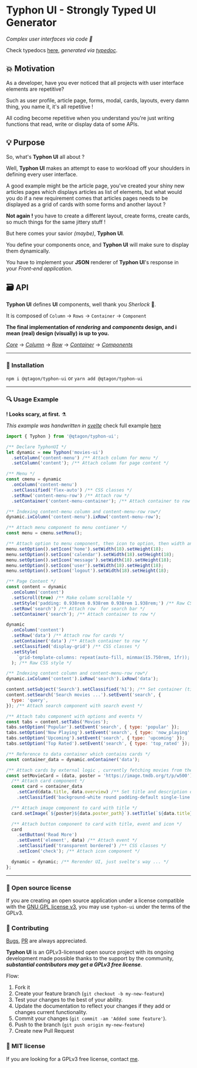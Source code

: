 # Typhon UI - Strongly Typed UI Generator

_Complex user interfaces via code 🎨_

Check typedocs [here](https://qtagon.github.io/typhon-ui/index.html), _generated via [typedoc](https://typedoc.org/)_.

## 💥 Motivation

As a developer, have you ever noticed that all projects with user interface elements are repetitive?

Such as user profile, article page, forms, modal, cards, layouts, every damn thing, you name it, it's all repetitive !

All coding become repetitive when you understand you're just writing functions that read, write or display data of some APIs.

## 💡 Purpose

So, what's **Typhon UI** all about ?

Well, **Typhon UI** makes an attempt to ease to workload off your shoulders in defining every user interface.

A good example might be the article page, you've created your shiny new articles pages which displays articles as list of elements, but what would you do if a new requirement comes that articles pages needs to be displayed as a grid of cards with some forms and another layout ?

**Not again !** you have to create a different layout, create forms, create cards, so much things for the same jittery stuff !

But here comes your savior _(maybe)_, **Typhon UI**.

You define your components once, and **Typhon UI** will make sure to display them dynamically.

You have to implement your **JSON** renderer of **Typhon UI**'s response in your _Front-end application_.

## 🗃️ API

**Typhon UI** defines **UI** components, well thank you _Sherlock_ 🧐.

It is composed of `Column` → `Rows` → `Container` → `Component`

**The final implementation of _rendering_ and _components_ design, and i mean (real) design (visually) is up to you.**

_[Core](https://github.com/qtagon/typhon-ui/tree/master/src/core)_ →
_[Column](https://github.com/qtagon/typhon-ui/blob/master/src/core/Column.ts)_ →
_[Row](https://github.com/qtagon/typhon-ui/blob/master/src/core/Row.ts)_ →
_[Container](https://github.com/qtagon/typhon-ui/blob/master/src/core/Container.ts)_ →
_[Components](https://github.com/qtagon/typhon-ui/tree/master/src/core/components)_

---

### 🧱 Installation

`npm i @qtagon/typhon-ui` or `yarn add @qtagon/typhon-ui`

---

### 🔍️ Usage Example

**! Looks scary, at first.** ⚗️

_This example was handwritten in [svelte](https://svelte.dev/)_ check full example [here](https://github.com/qtagon/typhon-ui-svelte)

```javascript
import { Typhon } from '@qtagon/typhon-ui';

/** Declare TyphonUI */
let dynamic = new Typhon('movies-ui')
  .setColumn('content-menu') /** Attach column for menu */
  .setColumn('content'); /** Attach column for page content */

/** Menu */
const cmenu = dynamic
  .onColumn('content-menu')
  .setClassified('flex-auto') /** CSS classes */
  .setRow('content-menu-row') /** Attach row */
  .setContainer('content-menu-container'); /** Attach container to row */

/** Indexing content-menu column and content-menu-row row*/
dynamic.ixColumn('content-menu').ixRow('content-menu-row');

/** Attach menu component to menu contianer */
const menu = cmenu.setMenu();

/** Attach option to menu component, then icon to option, then width and height of icon */
menu.setOption().setIcon('home').setWidth(18).setHeight(18);
menu.setOption().setIcon('calendar').setWidth(18).setHeight(18);
menu.setOption().setIcon('message').setWidth(18).setHeight(18);
menu.setOption().setIcon('user').setWidth(18).setHeight(18);
menu.setOption().setIcon('logout').setWidth(18).setHeight(18);

/** Page Content */
const content = dynamic
  .onColumn('content')
  .setScroll(true) /** Make column scrollable */
  .setStyle('padding: 0.938rem 0.938rem 0.938rem 1.938rem;') /** Raw CSS style */
  .setRow('search') /** Attach row  for search bar */
  .setContainer('search'); /** Attach container to row */

dynamic
  .onColumn('content')
  .setRow('data') /** Attach row for cards */
  .setContainer('data') /** Attach container to row */
  .setClassified('display-grid') /** CSS classes */
  .setStyle(
    `grid-template-columns: repeat(auto-fill, minmax(15.750rem, 1fr)); grid-gap: 1.875rem;`,
  ); /** Raw CSS style */

/** Indexing content column and content-menu-row row*/
dynamic.ixColumn('content').ixRow('search').ixRow('data');

content.setSubject('Search').setClassified('h1'); /** Set container (title) */
content.setSearch('Search movies ...').setEvent('search', {
  type: 'query',
}); /** Attach search component with search event */

/** Attach tabs component with options and events */
const tabs = content.setTabs('Movies');
tabs.setOption('Popular').setEvent('search', { type: 'popular' });
tabs.setOption('Now Playing').setEvent('search', { type: 'now_playing' });
tabs.setOption('Upcoming').setEvent('search', { type: 'upcoming' });
tabs.setOption('Top Rated').setEvent('search', { type: 'top_rated' });

/** Reference to data container which contains cards */
const container_data = dynamic.onContainer('data');

/** Attach cards by external logic , currently fetching movies from themoviedb API */
const setMovieCard = (data, poster = 'https://image.tmdb.org/t/p/w500') => {
  /** Attach card component */
  const card = container_data
    .setCard(data.title, data.overview) /** Set title and description of card */
    .setClassified('background-white round padding-default single-line'); /** CSS classes */

  /** Attach image component to card with title */
  card.setImage(`${poster}${data.poster_path}`).setTitle(`${data.title} Poster`);

  /** Attach button component to card with title, event and icon */
  card
    .setButton('Read More')
    .setEvent('element', data) /** Attach event */
    .setClassified('transparent bordered') /** CSS classes */
    .setIcon('check'); /** Attach icon component */

  dynamic = dynamic; /** Rerender UI, just svelte's way ... */
};
```

---

### 📄 Open source license

If you are creating an open source application under a license compatible with the [GNU GPL license v3](https://www.gnu.org/licenses/gpl-3.0.html), you may use `typhon-ui` under the terms of the GPLv3.

### 👥 Contributing

[Bugs](https://github.com/qtagon/typhon-ui/issues?q=is%3Aopen+is%3Aissue+label%3Abug), [PR](https://github.com/qtagon/typhon-ui-svelte/pulls) are always appreciated.

**Typhon UI** is an GPLv3-licensed open source project with its ongoing development made possible thanks to the support by the community, **_substantial contributors may get a GPLv3 free license_**.

Flow:

1. Fork it
2. Create your feature branch (`git checkout -b my-new-feature`)
3. Test your changes to the best of your ability.
4. Update the documentation to reflect your changes if they add or changes current functionality.
5. Commit your changes (`git commit -am 'Added some feature'`).
6. Push to the branch (`git push origin my-new-feature`)
7. Create new Pull Request

### 📝 MIT license

If you are looking for a GPLv3 free license, contact [me](https://github.com/dorin-musteata).
